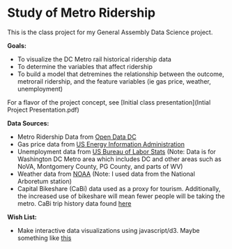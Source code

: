 # Study of Metro Ridership
This is the class project for my General Assembly Data Science project.

**Goals:** 
* To visualize the DC Metro rail historical ridership data
* To determine the variables that affect ridership
* To build a model that detremines the relationship between the outcome, metrorail ridership, and the feature variables (ie gas price, weather, unemployment)

For a flavor of the project concept, see [Initial class presentation](Intial Project Presentation.pdf)

**Data Sources:**
* Metro Ridership Data from [Open Data DC](http://www.opendatadc.org/dataset/wmata-metrorail-ridership-by-date)
* Gas price data from [US Energy Information Administration](http://www.eia.gov/dnav/pet/pet_pri_gnd_dcus_r1z_m.htm)
* Unemployment data from [US Bureau of Labor Stats](http://www.bls.gov/eag/eag.dc_washington_md.htm)
(Note: Data is for Washington DC Metro area which includes DC and other areas such as NoVA, Montgomery County, PG County, and parts of WV)
* Weather data from [NOAA](http://www.ncdc.noaa.gov/cdo-web/datatools)
(Note: I used data from the National Arboretum station)
* Capital Bikeshare (CaBi) data used as a proxy for tourism. Additionally, the increased use of bikeshare will mean fewer people will be taking the metro. CaBi trip history data found [here](https://www.capitalbikeshare.com/trip-history-data)

**Wish List:**
* Make interactive data visualizations using javascript/d3. Maybe something like [this](http://mbtaviz.github.io/)
